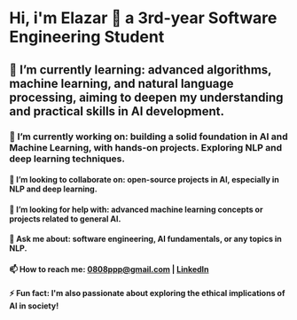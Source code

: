 # Hi, i'm Elazar 👋 a 3rd-year Software Engineering Student
## 🌱 I’m currently learning: advanced algorithms, machine learning, and natural language processing, aiming to deepen my understanding and practical skills in AI development.
### 🔭 I’m currently working on: building a solid foundation in AI and Machine Learning, with hands-on projects. Exploring NLP and deep learning techniques.

#### 👯 I’m looking to collaborate on: open-source projects in AI, especially in NLP and deep learning.
#### 🤔 I’m looking for help with: advanced machine learning concepts or projects related to general AI.
#### 💬 Ask me about: software engineering, AI fundamentals, or any topics in NLP.
#### 📫 How to reach me: [0808ppp@gmail.com](mailto:0808ppp@gmail.com) | [LinkedIn](https://www.linkedin.com/in/elazar-krispel/)
#### ⚡ Fun fact: I'm also passionate about exploring the ethical implications of AI in society!
<!--
**ElazarKrispel/ElazarKrispel** is a ✨ _special_ ✨ repository because its `README.md` (this file) appears on your GitHub profile.

Here are some ideas to get you started:

- 🔭 I’m currently working on ...
- 🌱 I’m currently learning ...
- 👯 I’m looking to collaborate on ...
- 🤔 I’m looking for help with ...
- 💬 Ask me about ...
- 📫 How to reach me: ...
- 😄 Pronouns: ...
- ⚡ Fun fact: ...
-->
